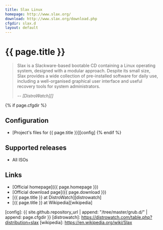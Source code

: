 ```yaml
---
title: Slax Linux
homepage: http://www.slax.org/
download: http://www.slax.org/download.php
cfgdir: slax.d
layout: default
---
```


# {{ page.title }}

> Slax is a Slackware-based bootable CD containing a Linux operating system,
> designed with a modular approach. Despite its small size, Slax provides a wide
> collection of pre-installed software for daily use, including a well-organised
> graphical user interface and useful recovery tools for system administrators.
>
> -- <cite markdown="1">[DistroWatch][]</cite>


{% if page.cfgdir %}
## Configuration

- [Project's files for {{ page.title }}][config]
{% endif %}


## Supported releases

- All ISOs


## Links

- [Official homepage]({{ page.homepage }})
- [Official download page]({{ page.download }})
- [{{ page.title }} at DistroWatch][distrowatch]
- [{{ page.title }} at Wikipedia][wikipedia]


[config]: {{ site.github.repository_url | append: "/tree/master/grub.d/" | append: page.cfgdir }}
[distrowatch]: https://distrowatch.com/table.php?distribution=slax
[wikipedia]: https://en.wikipedia.org/wiki/Slax
